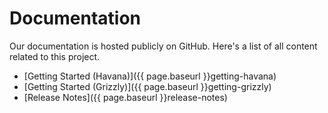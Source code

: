 # Documentation

Our documentation is hosted publicly on GitHub. Here's a list of all content related to this project.

*   [Getting Started (Havana)]({{ page.baseurl }}getting-havana)
*   [Getting Started (Grizzly)]({{ page.baseurl }}getting-grizzly)
*   [Release Notes]({{ page.baseurl }}release-notes)